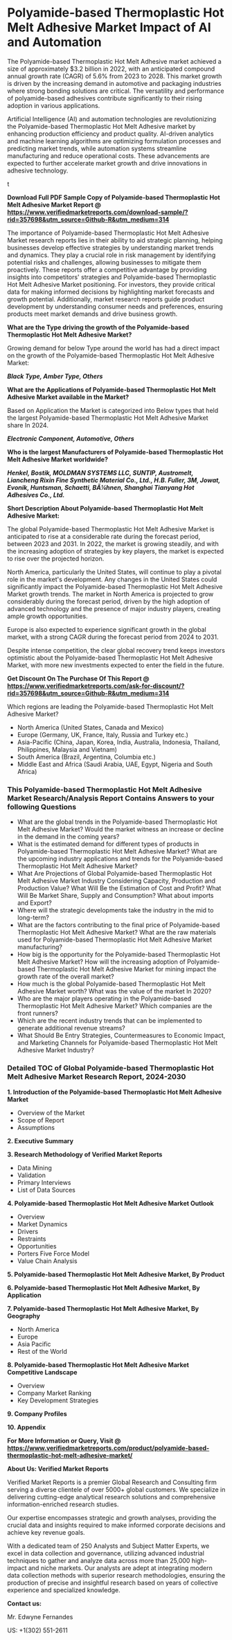 <meta name="title" content="Global Polyamide-based Thermoplastic Hot Melt Adhesive Market Impact of AI and Automation"><meta name="description" content="The Polyamide-based Thermoplastic Hot Melt Adhesive market achieved a size of approximately $3.2 billion in 2022, with an anticipated compound annual growth rate (CAGR"><meta name="title" content="Polyamide-based Thermoplastic Hot Melt Adhesive Market Size, Share, Scope, Trends, Growth, Opportunities, Analysis, Forecast"><h1>Polyamide-based Thermoplastic Hot Melt Adhesive Market Impact of AI and Automation</h1><p>The Polyamide-based Thermoplastic Hot Melt Adhesive market achieved a size of approximately $3.2 billion in 2022, with an anticipated compound annual growth rate (CAGR) of 5.6% from 2023 to 2028. This market growth is driven by the increasing demand in automotive and packaging industries where strong bonding solutions are critical. The versatility and performance of polyamide-based adhesives contribute significantly to their rising adoption in various applications.</p><p>Artificial Intelligence (AI) and automation technologies are revolutionizing the Polyamide-based Thermoplastic Hot Melt Adhesive market by enhancing production efficiency and product quality. AI-driven analytics and machine learning algorithms are optimizing formulation processes and predicting market trends, while automation systems streamline manufacturing and reduce operational costs. These advancements are expected to further accelerate market growth and drive innovations in adhesive technology.</p>t</p><p id="" class=""><strong>Download Full PDF Sample Copy of Polyamide-based Thermoplastic Hot Melt Adhesive Market Report @ <a href="https://www.verifiedmarketreports.com/download-sample/?rid=357698&utm_source=Github-R&utm_medium=314" target="_blank">https://www.verifiedmarketreports.com/download-sample/?rid=357698&utm_source=Github-R&utm_medium=314</a></strong></p><p>The importance of&nbsp;Polyamide-based Thermoplastic Hot Melt Adhesive Market research reports lies in their ability to aid strategic planning, helping businesses develop effective strategies by understanding market trends and dynamics. They play a crucial role in risk management by identifying potential risks and challenges, allowing businesses to mitigate them proactively. These reports offer a competitive advantage by providing insights into competitors' strategies and Polyamide-based Thermoplastic Hot Melt Adhesive Market positioning. For investors, they provide critical data for making informed decisions by highlighting market forecasts and growth potential. Additionally, market research reports guide product development by understanding consumer needs and preferences, ensuring products meet market demands and drive business growth.</p><p><strong>What are the&nbsp;Type driving the growth of the Polyamide-based Thermoplastic Hot Melt Adhesive Market?</strong></p><p id="" class="">Growing demand for below Type around the world has had a direct impact on the growth of the Polyamide-based Thermoplastic Hot Melt Adhesive Market:</p><em><strong>Black Type, Amber Type, Others</strong></em></p><strong>What are the&nbsp;Applications&nbsp;of Polyamide-based Thermoplastic Hot Melt Adhesive Market available in the Market?</strong></p><p id="" class="">Based on Application the Market is categorized into Below types that held the largest Polyamide-based Thermoplastic Hot Melt Adhesive Market share In 2024.</p><em><strong>Electronic Component, Automotive, Others</strong></em></p><strong>Who is the largest Manufacturers of Polyamide-based Thermoplastic Hot Melt Adhesive Market worldwide?</strong></p><p><em><strong>Henkel, Bostik, MOLDMAN SYSTEMS LLC, SUNTIP, Austromelt, Liancheng Rixin Fine Synthetic Material Co., Ltd., H.B. Fuller, 3M, Jowat, Evonik, Huntsman, Schaetti, BÃ¼hnen, Shanghai Tianyang Hot Adhesives Co., Ltd.</strong></em></p><p id="" class=""><strong>Short Description About Polyamide-based Thermoplastic Hot Melt Adhesive Market:</strong></p><p>The global Polyamide-based Thermoplastic Hot Melt Adhesive Market is anticipated to rise at a considerable rate during the forecast period, between 2023 and 2031. In 2022, the market is growing steadily, and with the increasing adoption of strategies by key players, the market is expected to rise over the projected horizon.</p><p>North America, particularly the United States, will continue to play a pivotal role in the market's development. Any changes in the United States could significantly impact the Polyamide-based Thermoplastic Hot Melt Adhesive Market growth trends. The market in North America is projected to grow considerably during the forecast period, driven by the high adoption of advanced technology and the presence of major industry players, creating ample growth opportunities.</p><p>Europe is also expected to experience significant growth in the global market, with a strong CAGR during the forecast period from 2024 to 2031.</p><p>Despite intense competition, the clear global recovery trend keeps investors optimistic about the Polyamide-based Thermoplastic Hot Melt Adhesive Market, with more new investments expected to enter the field in the future.</p><p id="" class=""><strong>Get Discount On The Purchase Of This Report @ <a href="https://www.verifiedmarketreports.com/ask-for-discount/?rid=357698&utm_source=Github-R&utm_medium=314" target="_blank">https://www.verifiedmarketreports.com/ask-for-discount/?rid=357698&utm_source=Github-R&utm_medium=314</a></strong></p>Which regions are leading the Polyamide-based Thermoplastic Hot Melt Adhesive Market?</p><ul><li>North America (United States, Canada and Mexico)</li><li>Europe (Germany, UK, France, Italy, Russia and Turkey etc.)</li><li>Asia-Pacific (China, Japan, Korea, India, Australia, Indonesia, Thailand, Philippines, Malaysia and Vietnam)</li><li>South America (Brazil, Argentina, Columbia etc.)</li><li>Middle East and Africa (Saudi Arabia, UAE, Egypt, Nigeria and South Africa)</li></ul><h3 id="" class="">This Polyamide-based Thermoplastic Hot Melt Adhesive Market Research/Analysis Report Contains Answers to your following Questions</h3><ul><li>What are the global trends in the Polyamide-based Thermoplastic Hot Melt Adhesive Market? Would the market witness an increase or decline in the demand in the coming years?</li><li>What is the estimated demand for different types of products in Polyamide-based Thermoplastic Hot Melt Adhesive Market? What are the upcoming industry applications and trends for the Polyamide-based Thermoplastic Hot Melt Adhesive Market?</li><li>What Are Projections of Global Polyamide-based Thermoplastic Hot Melt Adhesive Market Industry Considering Capacity, Production and Production Value? What Will Be the Estimation of Cost and Profit? What Will Be Market Share, Supply and Consumption? What about imports and Export?</li><li>Where will the strategic developments take the industry in the mid to long-term?</li><li>What are the factors contributing to the final price of Polyamide-based Thermoplastic Hot Melt Adhesive Market? What are the raw materials used for Polyamide-based Thermoplastic Hot Melt Adhesive Market manufacturing?</li><li>How big is the opportunity for the Polyamide-based Thermoplastic Hot Melt Adhesive Market? How will the increasing adoption of Polyamide-based Thermoplastic Hot Melt Adhesive Market for mining impact the growth rate of the overall market?</li><li>How much is the global Polyamide-based Thermoplastic Hot Melt Adhesive Market worth? What was the value of the market In 2020?</li><li>Who are the major players operating in the Polyamide-based Thermoplastic Hot Melt Adhesive Market? Which companies are the front runners?</li><li>Which are the recent industry trends that can be implemented to generate additional revenue streams?</li><li>What Should Be Entry Strategies, Countermeasures to Economic Impact, and Marketing Channels for Polyamide-based Thermoplastic Hot Melt Adhesive Market Industry?</li></ul><h3 id="" class="">Detailed TOC of Global Polyamide-based Thermoplastic Hot Melt Adhesive Market Research Report, 2024-2030</h3><p id="" class=""><strong>1. Introduction of the Polyamide-based Thermoplastic Hot Melt Adhesive Market</strong></p><ul><li>Overview of the Market</li><li>Scope of Report</li><li>Assumptions</li></ul><p id="" class=""><strong>2. Executive Summary</strong></p><p id="" class=""><strong>3. Research Methodology of Verified Market Reports</strong></p><ul><li>Data Mining</li><li>Validation</li><li>Primary Interviews</li><li>List of Data Sources</li></ul><p id="" class=""><strong>4. Polyamide-based Thermoplastic Hot Melt Adhesive Market Outlook</strong></p><ul><li>Overview</li><li>Market Dynamics</li><li>Drivers</li><li>Restraints</li><li>Opportunities</li><li>Porters Five Force Model</li><li>Value Chain Analysis</li></ul><p id="" class=""><strong>5. Polyamide-based Thermoplastic Hot Melt Adhesive Market, By Product</strong></p><p id="" class=""><strong>6. Polyamide-based Thermoplastic Hot Melt Adhesive Market, By Application</strong></p><p id="" class=""><strong>7. Polyamide-based Thermoplastic Hot Melt Adhesive Market, By Geography</strong></p><ul><li>North America</li><li>Europe</li><li>Asia Pacific</li><li>Rest of the World</li></ul><p id="" class=""><strong>8. Polyamide-based Thermoplastic Hot Melt Adhesive Market Competitive Landscape</strong></p><ul><li>Overview</li><li>Company Market Ranking</li><li>Key Development Strategies</li></ul><p id="" class=""><strong>9. Company Profiles</strong></p><p id="" class=""><strong>10. Appendix</strong></p><p id="" class=""><strong>For More Information or Query, Visit @ <a href="https://www.verifiedmarketreports.com/product/polyamide-based-thermoplastic-hot-melt-adhesive-market/" target="_blank">https://www.verifiedmarketreports.com/product/polyamide-based-thermoplastic-hot-melt-adhesive-market/</a></strong></p><p id="" class=""><strong>About Us: Verified Market Reports</strong></p><p id="" class="">Verified Market Reports is a premier Global Research and Consulting firm serving a diverse clientele of over 5000+ global customers. We specialize in delivering cutting-edge analytical research solutions and comprehensive information-enriched research studies.</p><p id="" class="">Our expertise encompasses strategic and growth analyses, providing the crucial data and insights required to make informed corporate decisions and achieve key revenue goals.</p><p id="" class="">With a dedicated team of 250 Analysts and Subject Matter Experts, we excel in data collection and governance, utilizing advanced industrial techniques to gather and analyze data across more than 25,000 high-impact and niche markets. Our analysts are adept at integrating modern data collection methods with superior research methodologies, ensuring the production of precise and insightful research based on years of collective experience and specialized knowledge.</p><p id="" class=""><strong>Contact us:</strong></p><p id="" class="">Mr. Edwyne Fernandes</p><p id="" class="">US: +1(302) 551-2611</p>